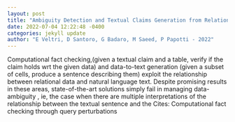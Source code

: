 ```yaml
--- 
layout: post 
title: "Ambiguity Detection and Textual Claims Generation from Relational Data" 
date: 2022-07-04 12:22:48 -0400 
categories: jekyll update 
author: "E Veltri, D Santoro, G Badaro, M Saeed, P Papotti - 2022" 
--- 
```

Computational fact checking,(given a textual claim and a table, verify if the claim holds wrt the given data) and data-to-text generation (given a subset of cells, produce a sentence describing them) exploit the relationship between relational data and natural language text. Despite promising results in these areas, state-of-the-art solutions simply fail in managing data-ambiguity , ie, the case when there are multiple interpretations of the relationship between the textual sentence and the Cites: Computational fact checking through query perturbations